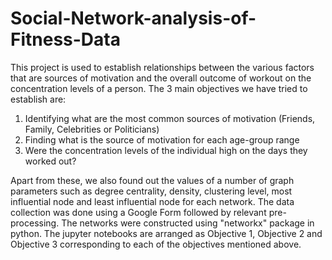 # Social-Network-analysis-of-Fitness-Data

This project is used to establish relationships between the various factors that are sources of motivation and the overall outcome of workout on the concentration levels of a person.
The 3 main objectives we have tried to establish are:

1. Identifying what are the most common sources of motivation (Friends, Family, Celebrities or Politicians)
2. Finding what is the source of motivation for each age-group range
3. Were the concentration levels of the individual high on the days they worked out?

Apart from these, we also found out the values of a number of graph parameters such as degree centrality, density, clustering level, most influential node and least influential node for each network. 
The data collection was done using a Google Form followed by relevant pre-processing. 
The networks were constructed using "networkx" package in python.
The jupyter notebooks are arranged as Objective 1, Objective 2 and Objective 3 corresponding to each of the objectives mentioned above.

